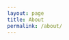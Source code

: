 ```yaml
---
layout: page
title: About
permalink: /about/
---
```


<!--Jekyll Paper is a simple Jekyll theme, and it is aim to helping you to create your own blog by the easiest way.
<!--You can find more information in [Jekyll Paper][jekyll-paper] or [Jekyll Paper for Github][jekyll-paper-github]. If you have any questions or suggestions, you can contact me in [Jekyll Paper Issues][jekyll-paper-issues], [Jekyll Paper for Github Issues][jekyll-paper-github-issues] or send email to [me](mailto:i@ghosind.com).
<!--Wish you enjoying your blog life!
<!--[jekyll-paper]: https://github.com/ghosind/Jekyll-Paper
<!--[jekyll-paper-github]: https://github.com/ghosind/Jekyll-Paper-Github
<!--[jekyll-paper-issues]: https://github.com/ghosind/Jekyll-Paper/issues
<!--[jekyll-paper-github-issues]: https://github.com/ghosind/Jekyll-Paper-Github/issues-->


